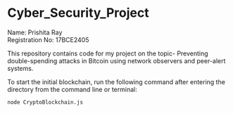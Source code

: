 # Cyber_Security_Project
Name: Prishita Ray  
Registration No: 17BCE2405

This repository contains code for my project on the topic- Preventing double-spending attacks in Bitcoin using network observers and peer-alert systems. 

To start the initial blockchain, run the following command after entering the directory from the command line or terminal:  

```node CryptoBlockchain.js```


